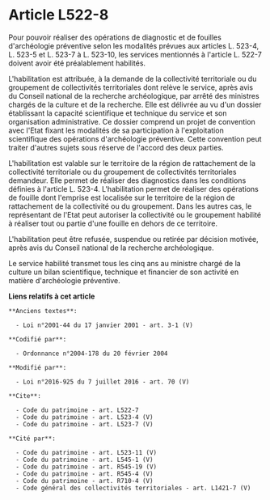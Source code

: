 # Article L522-8

Pour pouvoir réaliser des opérations de diagnostic et de fouilles d'archéologie préventive selon les modalités prévues aux
articles L. 523-4, L. 523-5 et L. 523-7 à L. 523-10, les services mentionnés à l'article L. 522-7 doivent avoir été
préalablement habilités. 

L'habilitation est attribuée, à la demande de la collectivité territoriale ou du groupement de collectivités territoriales
dont relève le service, après avis du Conseil national de la recherche archéologique, par arrêté des ministres chargés de la
culture et de la recherche. Elle est délivrée au vu d'un dossier établissant la capacité scientifique et technique du service
et son organisation administrative. Ce dossier comprend un projet de convention avec l'Etat fixant les modalités de sa
participation à l'exploitation scientifique des opérations d'archéologie préventive. Cette convention peut traiter d'autres
sujets sous réserve de l'accord des deux parties.

L'habilitation est valable sur le territoire de la région de rattachement de la collectivité territoriale ou du groupement de
collectivités territoriales demandeur. Elle permet de réaliser des diagnostics dans les conditions définies à l'article L.
523-4. L'habilitation permet de réaliser des opérations de fouille dont l'emprise est localisée sur le territoire de la
région de rattachement de la collectivité ou du groupement. Dans les autres cas, le représentant de l'Etat peut autoriser la
collectivité ou le groupement habilité à réaliser tout ou partie d'une fouille en dehors de ce territoire.

L'habilitation peut être refusée, suspendue ou retirée par décision motivée, après avis du Conseil national de la recherche
archéologique.

Le service habilité transmet tous les cinq ans au ministre chargé de la culture un bilan scientifique, technique et financier
de son activité en matière d'archéologie préventive.

**Liens relatifs à cet article**

	**Anciens textes**:

	  - Loi n°2001-44 du 17 janvier 2001 - art. 3-1 (V)

	**Codifié par**:

	  - Ordonnance n°2004-178 du 20 février 2004

	**Modifié par**:

	  - Loi n°2016-925 du 7 juillet 2016 - art. 70 (V)

	**Cite**:

	  - Code du patrimoine - art. L522-7
	  - Code du patrimoine - art. L523-4 (V)
	  - Code du patrimoine - art. L523-7 (V)

	**Cité par**:

	  - Code du patrimoine - art. L523-11 (V)
	  - Code du patrimoine - art. L545-1 (V)
	  - Code du patrimoine - art. R545-19 (V)
	  - Code du patrimoine - art. R545-4 (V)
	  - Code du patrimoine - art. R710-4 (V)
	  - Code général des collectivités territoriales - art. L1421-7 (V)
